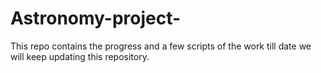 # Astronomy-project-
This repo contains the progress and a few scripts of the work till date we will keep updating this repository.
